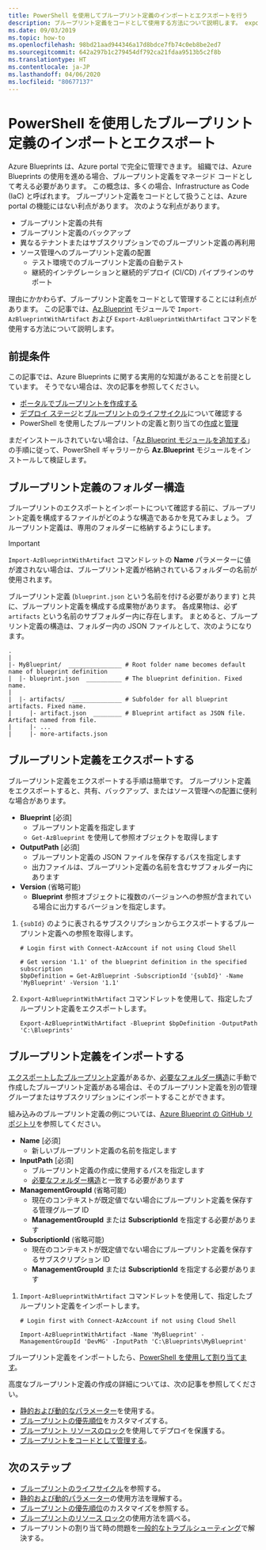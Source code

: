 ```yaml
---
title: PowerShell を使用してブループリント定義のインポートとエクスポートを行う
description: ブループリント定義をコードとして使用する方法について説明します。 export コマンドと import コマンドを使用して、それらの共有、ソース管理、および管理を行います。
ms.date: 09/03/2019
ms.topic: how-to
ms.openlocfilehash: 98bd21aad944346a17d8bdce7fb74c0eb8be2ed7
ms.sourcegitcommit: 642a297b1c279454df792ca21fdaa9513b5c2f8b
ms.translationtype: HT
ms.contentlocale: ja-JP
ms.lasthandoff: 04/06/2020
ms.locfileid: "80677137"
---
```

# <a name="import-and-export-blueprint-definitions-with-powershell"></a>PowerShell を使用したブループリント定義のインポートとエクスポート

Azure Blueprints は、Azure portal で完全に管理できます。 組織では、Azure Blueprints の使用を進める場合、ブループリント定義をマネージド コードとして考える必要があります。 この概念は、多くの場合、Infrastructure as Code (IaC) と呼ばれます。 ブループリント定義をコードとして扱うことは、Azure portal の機能にはない利点があります。 次のような利点があります。

- ブループリント定義の共有
- ブループリント定義のバックアップ
- 異なるテナントまたはサブスクリプションでのブループリント定義の再利用
- ソース管理へのブループリント定義の配置
  - テスト環境でのブループリント定義の自動テスト
  - 継続的インテグレーションと継続的デプロイ (CI/CD) パイプラインのサポート

理由にかかわらず、ブループリント定義をコードとして管理することには利点があります。 この記事では、[Az.Blueprint](https://powershellgallery.com/packages/Az.Blueprint/) モジュールで `Import-AzBlueprintWithArtifact` および `Export-AzBlueprintWithArtifact` コマンドを使用する方法について説明します。

## <a name="prerequisites"></a>前提条件

この記事では、Azure Blueprints に関する実用的な知識があることを前提としています。 そうでない場合は、次の記事を参照してください。

- [ポータルでブループリントを作成する](../create-blueprint-portal.md)
- [デプロイ ステージ](../concepts/deployment-stages.md)と[ブループリントのライフサイクル](../concepts/lifecycle.md)について確認する
- PowerShell を使用したブループリントの定義と割り当ての[作成](../create-blueprint-powershell.md)と[管理](./manage-assignments-ps.md)

まだインストールされていない場合は、「[Az.Blueprint モジュールを追加する](./manage-assignments-ps.md#add-the-azblueprint-module)」の手順に従って、PowerShell ギャラリーから **Az.Blueprint** モジュールをインストールして検証します。

## <a name="folder-structure-of-a-blueprint-definition"></a>ブループリント定義のフォルダー構造

ブループリントのエクスポートとインポートについて確認する前に、ブループリント定義を構成するファイルがどのような構造であるかを見てみましょう。 ブループリント定義は、専用のフォルダーに格納するようにします。

> [!IMPORTANT]
> `Import-AzBlueprintWithArtifact` コマンドレットの **Name** パラメーターに値が渡されない場合は、ブループリント定義が格納されているフォルダーの名前が使用されます。

ブループリント定義 (`blueprint.json` という名前を付ける必要があります) と共に、ブループリント定義を構成する成果物があります。 各成果物は、必ず `artifacts` という名前のサブフォルダー内に存在します。
まとめると、ブループリント定義の構造は、フォルダー内の JSON ファイルとして、次のようになります。

```text
.
|
|- MyBlueprint/  _______________ # Root folder name becomes default name of blueprint definition
|  |- blueprint.json  __________ # The blueprint definition. Fixed name.
|
|  |- artifacts/  ______________ # Subfolder for all blueprint artifacts. Fixed name.
|     |- artifact.json  ________ # Blueprint artifact as JSON file. Artifact named from file.
|     |- ...
|     |- more-artifacts.json

```

## <a name="export-your-blueprint-definition"></a>ブループリント定義をエクスポートする

ブループリント定義をエクスポートする手順は簡単です。 ブループリント定義をエクスポートすると、共有、バックアップ、またはソース管理への配置に便利な場合があります。

- **Blueprint** [必須]
  - ブループリント定義を指定します
  - `Get-AzBlueprint` を使用して参照オブジェクトを取得します
- **OutputPath** [必須]
  - ブループリント定義の JSON ファイルを保存するパスを指定します
  - 出力ファイルは、ブループリント定義の名前を含むサブフォルダー内にあります
- **Version** (省略可能)
  - **Blueprint** 参照オブジェクトに複数のバージョンへの参照が含まれている場合に出力するバージョンを指定します。

1. `{subId}` のように表されるサブスクリプションからエクスポートするブループリント定義への参照を取得します。

   ```azurepowershell-interactive
   # Login first with Connect-AzAccount if not using Cloud Shell

   # Get version '1.1' of the blueprint definition in the specified subscription
   $bpDefinition = Get-AzBlueprint -SubscriptionId '{subId}' -Name 'MyBlueprint' -Version '1.1'
   ```

1. `Export-AzBlueprintWithArtifact` コマンドレットを使用して、指定したブループリント定義をエクスポートします。

   ```azurepowershell-interactive
   Export-AzBlueprintWithArtifact -Blueprint $bpDefinition -OutputPath 'C:\Blueprints'
   ```

## <a name="import-your-blueprint-definition"></a>ブループリント定義をインポートする

[エクスポートしたブループリント定義](#export-your-blueprint-definition)があるか、[必要なフォルダー構造](#folder-structure-of-a-blueprint-definition)に手動で作成したブループリント定義がある場合は、そのブループリント定義を別の管理グループまたはサブスクリプションにインポートすることができます。

組み込みのブループリント定義の例については、[Azure Blueprint の GitHub リポジトリ](https://github.com/Azure/azure-blueprints/tree/master/samples/builtins)を参照してください。

- **Name** [必須]
  - 新しいブループリント定義の名前を指定します
- **InputPath** [必須]
  - ブループリント定義の作成に使用するパスを指定します
  - [必要なフォルダー構造](#folder-structure-of-a-blueprint-definition)と一致する必要があります
- **ManagementGroupId** (省略可能)
  - 現在のコンテキストが既定値でない場合にブループリント定義を保存する管理グループ ID
  - **ManagementGroupId** または **SubscriptionId** を指定する必要があります
- **SubscriptionId** (省略可能)
  - 現在のコンテキストが既定値でない場合にブループリント定義を保存するサブスクリプション ID
  - **ManagementGroupId** または **SubscriptionId** を指定する必要があります

1. `Import-AzBlueprintWithArtifact` コマンドレットを使用して、指定したブループリント定義をインポートします。

   ```azurepowershell-interactive
   # Login first with Connect-AzAccount if not using Cloud Shell

   Import-AzBlueprintWithArtifact -Name 'MyBlueprint' -ManagementGroupId 'DevMG' -InputPath 'C:\Blueprints\MyBlueprint'
   ```

ブループリント定義をインポートしたら、[PowerShell を使用して割り当てます](./manage-assignments-ps.md#create-blueprint-assignments)。

高度なブループリント定義の作成の詳細については、次の記事を参照してください。

- [静的および動的なパラメーター](../concepts/parameters.md)を使用する。
- [ブループリントの優先順位](../concepts/sequencing-order.md)をカスタマイズする。
- [ブループリント リソースのロック](../concepts/resource-locking.md)を使用してデプロイを保護する。
- [ブループリントをコードとして管理する](https://github.com/Azure/azure-blueprints/blob/master/README.md)。

## <a name="next-steps"></a>次のステップ

- [ブループリントのライフサイクル](../concepts/lifecycle.md)を参照する。
- [静的および動的パラメーター](../concepts/parameters.md)の使用方法を理解する。
- [ブループリントの優先順位](../concepts/sequencing-order.md)のカスタマイズを参照する。
- [ブループリントのリソース ロック](../concepts/resource-locking.md)の使用方法を調べる。
- ブループリントの割り当て時の問題を[一般的なトラブルシューティング](../troubleshoot/general.md)で解決する。